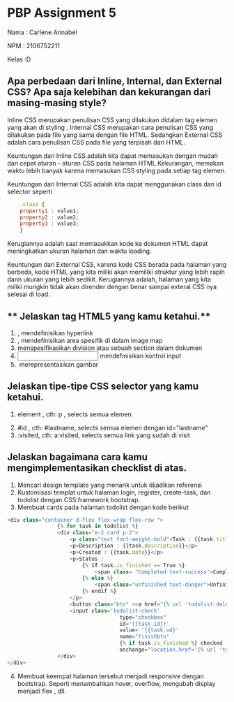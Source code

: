 # **PBP Assignment 5**

Nama : Carlene Annabel

NPM : 2106752211

Kelas :D

##  **Apa perbedaan dari Inline, Internal, dan External CSS? Apa saja kelebihan dan kekurangan dari masing-masing style?** 

Inline CSS merupakan penulisan CSS yang dilakukan didalam tag elemen yang akan di styling , Internal CSS merupakan cara penulisan CSS yang dilakukan pada file yang sama dengan file HTML. Sedangkan External CSS adalah cara penulisan CSS pada file yang terpisah dari HTML.

Keuntungan dari Inline CSS adalah kita dapat memasukan dengan mudah dan cepat aturan - aturan CSS pada halaman HTML.Kekurangan, memakan waktu lebih banyak karena memasukan CSS styling pada setiap tag elemen.

Keuntungan dari Internal CSS adalah kita dapat menggunakan class dan id selector seperti

```js
    .class {
    property1 : value1; 
    property2 : value2; 
    property3 : value3; 
    }
```

Kerugiannya adalah saat memasukkan kode ke dokumen HTML dapat meningkatkan ukuran halaman dan waktu loading.

Keuntungan dari External CSS, karena kode CSS berada pada halaman yang berbeda, kode HTML yang kita miliki akan memiliki struktur yang lebih rapih dann ukuran yang lebih sedikit. Kerugiannya adalah, halaman yang kita miliki mungkin tidak akan dirender dengan benar sampai exteral CSS nya selesai di load.

##  ** Jelaskan tag HTML5 yang kamu ketahui.** 

1. <a> , mendefinisikan hyperlink
2. <area>, mendefinisikan area spesifik di dalam image map
3. <div> menspesifikasikan division atau sebuah section dalam dokumen
4. <input> mendefinisikan kontrol input
5. <img> merepresentasikan gambar

## **Jelaskan tipe-tipe CSS selector yang kamu ketahui.**

1. element , cth: p , selects semua elemen <p>
2. #id , cth: #lastname, selects semua elemen dengan id="lastname"
3. :visited, cth: a:visited, selects semua link yang sudah di visit

## **Jelaskan bagaimana cara kamu mengimplementasikan checklist di atas.**

1. Mencari design template yang menarik untuk dijadikan referensi
2. Kustomisasi templat untuk halaman login, register, create-task, dan todolist dengan CSS framework bootstrap.
3. Membuat cards pada halaman todolist dengan kode berikut

```js
<div class="container d-flex flex-wrap flex-row ">
                {% for task in todolist %}
                <div class="m-2 card p-2">
                    <p class="text font-weight-bold">Task : {{task.title}}</p>
                    <p>Description : {{task.description}}</p>
                    <p>Created : {{task.date}}</p>
                    <p>Status : 
                        {% if task.is_finished == True %}
                            <span class= "Completed text-success">Completed</span>
                        {% else %}
                            <span class="unfinished text-danger">Unfinished</span>
                        {% endif %}
                    </p>
                    <button class="btn" ><a href="{% url 'todolist:delete' task.id %}"><i class="fa fa-trash"></i></a></button>
                    <input class='todolist-check' 
                                    type="checkbox" 
                                    id='{{task.id}}' 
                                    value= '{{task.ud}'
                                    name="finishbtn"
                                    {% if task.is_finished %} checked {% endif %}
                                    onchange="location.href='{% url 'todolist:mark_as_finished' task.id %}'" />             
                </div>
</div>
```

4. Membuat keempat halaman tersebut menjadi responsive dengan bootstrap. Seperti menambahkan hover, overflow, mengubah display menjadi flex , dll.

